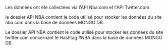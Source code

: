 Les données ont été collectées via l'API Nba.com et l'API Twitter.com

le dossier API NBA contient le code utilisé pour stocker les données du site nba.com dans la base de données MONGO DB.

Le dossier API NBA contient le code utilisé pour stocker les données du site twitter.com concernant le Hashtag #NBA dans la base de données MONGO DB.
